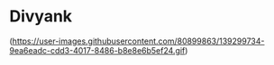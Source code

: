 # Divyank

(https://user-images.githubusercontent.com/80899863/139299734-9ea6eadc-cdd3-4017-8486-b8e8e6b5ef24.gif)
